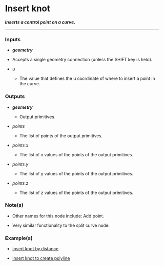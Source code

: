 # Insert knot

**_Inserts a control point on a curve._**

---


### Inputs

* **_geometry_**

 * Accepts a single geometry connection (unless the SHIFT key is held).

* _u_

  * The value that defines the u coordinate of where to insert a point in the curve.


### Outputs

* **_geometry_**

  * Output primitives.

* _points_

  * The list of points of the output primitives.

* _points.x_

  * The list of x values of the points of the output primitives.

* _points.y_

  * The list of y values of the points of the output primitives.

* _points.z_

  * The list of z values of the points of the output primitives.


### Note(s)

* Other names for this node include: Add point.

* Very similar functionality to the split curve node.


### Example(s)

* <a href="https://creator.trimble.com/graph?assetURI=whp:4d0ee07f-1d23-41a2-bd20-4e7a85b9652d&version=latest" target="_blank">Insert knot by distance</a>

* <a href="https://creator.trimble.com/graph?assetURI=whp:0d867031-2f75-45ce-b9b7-53152d8f29d4&version=latest" target="_blank">Insert knot to create polyline</a>
